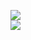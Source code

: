 [![](https://img.shields.io/badge/Made%20With-Github%20Spray-lightgrey.svg?style=for-the-badge&logo=github)](https://github.com/Annihil/github-spray#7127)  
[![](https://i.imgur.com/2DrTn0Z.gif)](https://github.com/Annihil/github-spray)